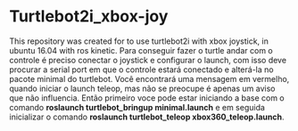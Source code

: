 # Turtlebot2i_xbox-joy
This repository was created for to use turtlebot2i with xbox joystick, in ubuntu 16.04 with ros kinetic. Para conseguir fazer o turtle andar com o controle é preciso conectar o joystick e configurar o launch, com isso deve procurar a serial port em que o controle estará conectado e alterá-la no pacote minimal do turtlebot. Você encontrará uma mensagem em vermelho, quando iniciar o  launch teleop, mas não se preocupe é apenas um aviso que não influencia. Então primeiro voce pode estar iniciando a base com o comando **roslaunch turtlebot_bringup minimal.launch** e em seguida inicializar o comando  **roslaunch turtlebot_teleop xbox360_teleop.launch**. 
